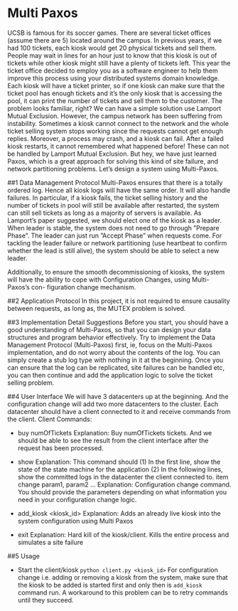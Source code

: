 # Multi Paxos

UCSB is famous for its soccer games. There are several ticket offices (assume
there are 5) located around the campus. In previous years, if we had 100 tickets,
each kiosk would get 20 physical tickets and sell them. People may wait in
lines for an hour just to know that this kiosk is out of tickets while other kiosk
might still have a plenty of tickets left. This year the ticket office decided to
employ you as a software engineer to help them improve this process using your
distributed systems domain knowledge.
Each kiosk will have a ticket printer, so if one kiosk can make sure that the
ticket pool has enough tickets and it’s the only kiosk that is accessing the pool,
it can print the number of tickets and sell them to the customer. The problem
looks familiar, right? We can have a simple solution use Lamport Mutual
Exclusion. However, the campus network has been suffering from instability.
Sometimes a kiosk cannot connect to the network and the whole ticket selling
system stops working since the requests cannot get enough replies. Moreover,
a process may crash, and a kiosk can fail. After a failed kiosk restarts, it cannot
remembered what happened before! These can not be handled by Lamport
Mutual Exclusion.
But hey, we have just learned Paxos, which is a great approach for solving this
kind of site failure, and network partitioning problems. Let’s design a system
using Multi-Paxos.

##1 Data Management Protocol
Multi-Paxos ensures that there is a totally ordered log. Hence all kiosk logs will
have the same order. It will also handle failures. In particular, if a kiosk fails,
the ticket selling history and the number of tickets in pool will still be available
after restarted, the system can still sell tickets as long as a majority of servers
is available. As Lamport’s paper suggested, we should elect one of the kiosk
as a leader. When leader is stable, the system does not need to go through
”Prepare Phase”. The leader can just run ”Accept Phase” when requests come.
For tackling the leader failure or network partitioning (use heartbeat to confirm
whether the lead is still alive), the system should be able to select a new leader.

Additionally, to ensure the smooth decommissioning of kiosks, the system will
have the ability to cope with Configuration Changes, using Multi-Paxos’s con-
figuration change mechanism.

##2 Application Protocol
In this project, it is not required to ensure causality between requests, as long
as, the MUTEX problem is solved.

##3 Implementation Detail Suggestions
Before you start, you should have a good understanding of Multi-Paxos, so that
you can design your data structures and program behavior effectively. Try to
implement the Data Management Protocol (Multi-Paxos) first, ie, focus on the
Multi-Paxos implementation, and do not worry about the contents of the log.
You can simply create a stub log type with nothing in it at the beginning. Once
you can ensure that the log can be replicated, site failures can be handled etc,
you can then continue and add the application logic to solve the ticket selling
problem.

##4 User Interface
We will have 3 datacenters up at the beginning. And the configuration change
will add two more datacenters to the cluster. Each datacenter should have a
client connected to it and receive commands from the client.
Client Commands:
- buy numOfTickets
Explanation: Buy numOfTickets tickets. And we should be able to see
the result from the client interface after the request has been processed.

- show
Explanation: This command should (1) In the first line, show the state of
the state machine for the application (2) In the following lines, show the
committed logs in the datacenter the client connected to.
item change param1, param2 ...
Explanation: Configuration change command. You should provide the parameters
depending on what information you need in your configuration
change logic.

- add_kiosk <kiosk_id>
Explanation: Adds an already live kiosk into the system configuration using Multi Paxos

- exit
Explanation: Hard kill of the kiosk/client. Kills the entire process and simulates a site failure


##5 Usage
- Start the client/kiosk
`python client.py <kiosk_id>`
For configuration change i.e. adding or removing a kiosk from the system, make sure that
the kiosk to be added is started first and only then is `add_kiosk` command run.
A workaround to this problem can be to retry commands until they succeed.